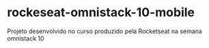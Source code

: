 # rockeseat-omnistack-10-mobile
Projeto desenvolvido no curso produzido pela Rocketseat na semana omnistack 10
